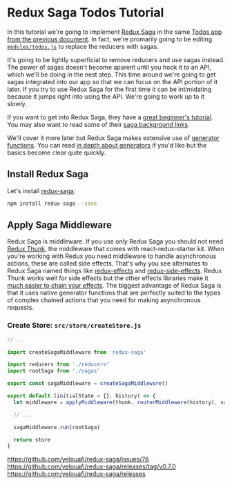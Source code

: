 # Redux Saga Todos Tutorial
In this tutorial we're going to implement [Redux Saga](http://yelouafi.github.io/redux-saga/) in the same [Todos app from the previous document](./react-redux-starter-kit-todos.md). In fact, we're promarily going to be editing [`modules/todos.js`](./react-redux-starter-kit-todos.md#todos-module-srcroutestodosmodulestodosjs) to replace the reducers with sagas.

It's going to be lightly superficial to remove reducers and use sagas instead. The power of sagas doesn't become aparent until you hook it to an API, which we'll be doing in the nest step. This time around we're going to get sagas integrated into our app so that we can focus on the API portion of it later. If you try to use Redux Saga for the first time it can be intimidating because it jumps right into using the API. We're going to work up to it slowly.

If you want to get into Redux Saga, they have a [great beginner's tutorial](http://yelouafi.github.io/redux-saga/docs/introduction/BeginnerTutorial.html). You may also want to read some of their [saga background links](http://yelouafi.github.io/redux-saga/docs/introduction/SagaBackground.html).

We'll cover it more later but Redux Saga makes extensive use of [generator functions](https://developer.mozilla.org/en-US/docs/Web/JavaScript/Reference/Statements/function*). You can read [in depth about generators](http://www.2ality.com/2015/03/es6-generators.html) if you'd like but the basics become clear quite quickly.

## Install Redux Saga
Let's install [redux-saga](https://github.com/yelouafi/redux-saga):

```bash
npm install redux-saga --save
```

## Apply Saga Middleware
Redux Saga is middleware. If you use only Redux Saga you should not need [Redux Thunk](https://github.com/gaearon/redux-thunk), the middleware that comes with react-redux-starter kit. When you're working with Redux you need middleware to handle asynchronous actions, these are called side effects. That's why you see alternates to Redux Saga named things like [redux-effects](https://github.com/redux-effects/redux-effects) and [redux-side-effects](https://github.com/gregwebs/redux-side-effect). Redux Thunk works well for side effects but the other effects libraries make it [much easier to chain your effects](http://stackoverflow.com/questions/32925837/how-to-handle-complex-side-effects-in-redux). The biggest advantage of Redux Saga is that it uses native generator functions that are perfectly suited to the types of complex chained actions that you need for making asynchronous requests.

### Create Store: `src/store/createStore.js`


```js
// ...

import createSagaMiddleware from 'redux-saga'

import reducers from './reducers'
import rootSaga from './sagas'

export const sagaMiddleware = createSagaMiddleware()

export default (initialState = {}, history) => {
  let middleware = applyMiddleware(thunk, routerMiddleware(history), sagaMiddleware)

  // ...

  sagaMiddleware.run(rootSaga)

  return store
}
```

https://github.com/yelouafi/redux-saga/issues/76
https://github.com/yelouafi/redux-saga/releases/tag/v0.7.0
https://github.com/yelouafi/redux-saga/releases

